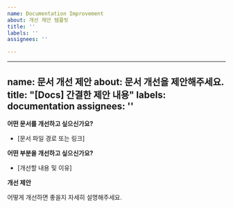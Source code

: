 ```yaml
---
name: Documentation Improvement
about: 개선 제안 템플릿
title: ''
labels: ''
assignees: ''

---
```


---
name: 문서 개선 제안
about: 문서 개선을 제안해주세요.
title: "[Docs] 간결한 제안 내용"
labels: documentation
assignees: ''
---

**어떤 문서를 개선하고 싶으신가요?**

* [문서 파일 경로 또는 링크]

**어떤 부분을 개선하고 싶으신가요?**

* [개선할 내용 및 이유]

**개선 제안**

어떻게 개선하면 좋을지 자세히 설명해주세요.
